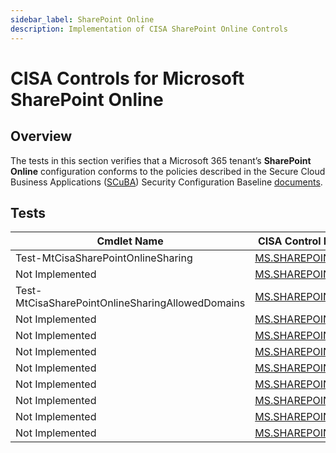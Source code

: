 ```yaml
---
sidebar_label: SharePoint Online
description: Implementation of CISA SharePoint Online Controls
---
```


# CISA Controls for Microsoft SharePoint Online

## Overview

The tests in this section verifies that a Microsoft 365 tenant’s **SharePoint Online** configuration conforms to the policies described in the Secure Cloud Business Applications ([SCuBA](https://cisa.gov/scuba)) Security Configuration Baseline [documents](https://github.com/cisagov/ScubaGear/blob/main/baselines/README.md).

## Tests

| Cmdlet Name | CISA Control ID (Link) |
|- | - |
| Test-MtCisaSharePointOnlineSharing | [MS.SHAREPOINT.1.1v1](https://github.com/cisagov/ScubaGear/blob/main/PowerShell/ScubaGear/baselines/sharepoint.md#mssharepoint11v1) |
| Not Implemented | [MS.SHAREPOINT.1.2v1](https://github.com/cisagov/ScubaGear/blob/main/PowerShell/ScubaGear/baselines/sharepoint.md#mssharepoint12v1) |
| Test-MtCisaSharePointOnlineSharingAllowedDomains | [MS.SHAREPOINT.1.3v1](https://github.com/cisagov/ScubaGear/blob/main/PowerShell/ScubaGear/baselines/sharepoint.md#mssharepoint13v1) |
| Not Implemented | [MS.SHAREPOINT.1.4v1](https://github.com/cisagov/ScubaGear/blob/main/PowerShell/ScubaGear/baselines/sharepoint.md#mssharepoint14v1) |
| Not Implemented | [MS.SHAREPOINT.2.1v1](https://github.com/cisagov/ScubaGear/blob/main/PowerShell/ScubaGear/baselines/sharepoint.md#mssharepoint21v1) |
| Not Implemented | [MS.SHAREPOINT.2.2v1](https://github.com/cisagov/ScubaGear/blob/main/PowerShell/ScubaGear/baselines/sharepoint.md#mssharepoint22v1) |
| Not Implemented | [MS.SHAREPOINT.3.1v1](https://github.com/cisagov/ScubaGear/blob/main/PowerShell/ScubaGear/baselines/sharepoint.md#mssharepoint31v1) |
| Not Implemented | [MS.SHAREPOINT.3.2v1](https://github.com/cisagov/ScubaGear/blob/main/PowerShell/ScubaGear/baselines/sharepoint.md#mssharepoint32v1) |
| Not Implemented | [MS.SHAREPOINT.3.3v1](https://github.com/cisagov/ScubaGear/blob/main/PowerShell/ScubaGear/baselines/sharepoint.md#mssharepoint33v1) |
| Not Implemented | [MS.SHAREPOINT.3.3v1](https://github.com/cisagov/ScubaGear/blob/main/PowerShell/ScubaGear/baselines/sharepoint.md#mssharepoint33v1) |
| Not Implemented | [MS.SHAREPOINT.4.2v1](https://github.com/cisagov/ScubaGear/blob/main/PowerShell/ScubaGear/baselines/sharepoint.md#mssharepoint42v1) |
